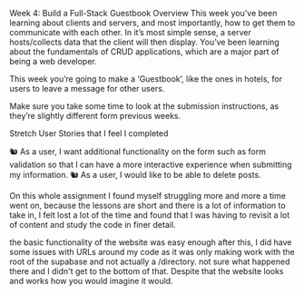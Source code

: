 Week 4: Build a Full-Stack Guestbook
Overview
This week you’ve been learning about clients and servers, and most importantly, how to get them to communicate with each other. In it’s most simple sense, a server hosts/collects data that the client will then display. You’ve been learning about the fundamentals of CRUD applications, which are a major part of being a web developer.

This week you’re going to make a ‘Guestbook’, like the ones in hotels, for users to leave a message for other users.

Make sure you take some time to look at the submission instructions, as they’re slightly different form previous weeks.

Stretch User Stories that I feel I completed

🐿️ As a user, I want additional functionality on the form such as form validation so that I can have a more interactive experience when submitting my information.
🐿️ As a user, I would like to be able to delete posts.

On this whole assignment I found myself struggling more and more a time went on, because the lessons are short and there is a lot of information to take in, I felt lost a lot of the time and found that I was having to revisit a lot of content and study the code in finer detail.

the basic functionality of the website was easy enough after this, I did have some issues with URLs around my code as it was only making work with the root of the supabase and not actually a /directory. not sure what happened there and I didn't get to the bottom of that. Despite that the website looks and works how you would imagine it would.
